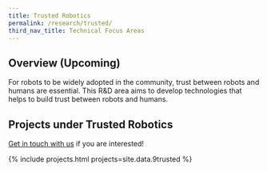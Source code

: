 ```yaml
---
title: Trusted Robotics
permalink: /research/trusted/
third_nav_title: Technical Focus Areas
---
```

## Overview (Upcoming)
For robots to be widely adopted in the community, trust between robots and humans are essential. This R&D area aims to develop technologies that helps to build trust between robots and humans.

## Projects under Trusted Robotics

[Get in touch with us](/contact-us/) if you are interested!

{% include projects.html projects=site.data.9trusted %}